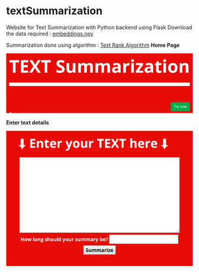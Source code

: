 # textSummarization
Website for Text Summarization with Python backend using Flask
Download the data required : [embeddings.npy](/)


Summarization done using algorithm : [Text Rank Algorithm](https://www.analyticsvidhya.com/blog/2018/11/introduction-text-summarization-textrank-python/)
**Home Page**



![Home Page](src/static/images/home.png)



**Enter text details**



![Text Details](src/static/images/form.png)
